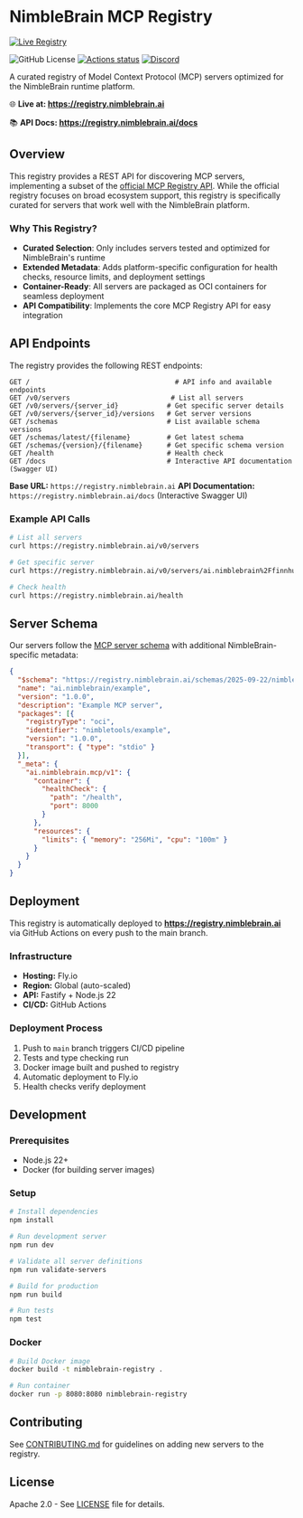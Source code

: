 # NimbleBrain MCP Registry

[![Live Registry](https://img.shields.io/badge/Live%20Registry-registry.nimblebrain.ai-blue?style=for-the-badge&logo=data:image/svg+xml;base64,PHN2ZyB3aWR0aD0iMjQiIGhlaWdodD0iMjQiIHZpZXdCb3g9IjAgMCAyNCAyNCIgZmlsbD0ibm9uZSIgeG1sbnM9Imh0dHA6Ly93d3cudzMub3JnLzIwMDAvc3ZnIj4KPHBhdGggZD0iTTEyIDJMMiA3VjE3TDEyIDIyTDIyIDE3VjdMMTIgMloiIHN0cm9rZT0id2hpdGUiIHN0cm9rZS13aWR0aD0iMiIvPgo8L3N2Zz4=)](https://registry.nimblebrain.ai)

![GitHub License](https://img.shields.io/github/license/NimbleBrainInc/mcp-registry)
[![Actions status](https://github.com/NimbleBrainInc/mcp-registry/actions/workflows/ci.yml/badge.svg)](https://github.com/NimbleBrainInc/mcp-registry/actions)
[![Discord](https://img.shields.io/badge/Discord-%235865F2.svg?logo=discord&logoColor=white)](https://www.nimbletools.ai/discord?utm_source=github&utm_medium=readme&utm_campaign=mcp-registry&utm_content=header-badge)

A curated registry of Model Context Protocol (MCP) servers optimized for the NimbleBrain runtime platform.

🌐 **Live at: https://registry.nimblebrain.ai**

📚 **API Docs: https://registry.nimblebrain.ai/docs**

## Overview

This registry provides a REST API for discovering MCP servers, implementing a subset of the [official MCP Registry API](https://github.com/modelcontextprotocol/registry/). While the official registry focuses on broad ecosystem support, this registry is specifically curated for servers that work well with the NimbleBrain platform.

### Why This Registry?

- **Curated Selection**: Only includes servers tested and optimized for NimbleBrain's runtime
- **Extended Metadata**: Adds platform-specific configuration for health checks, resource limits, and deployment settings
- **Container-Ready**: All servers are packaged as OCI containers for seamless deployment
- **API Compatibility**: Implements the core MCP Registry API for easy integration

## API Endpoints

The registry provides the following REST endpoints:

```
GET /                                    # API info and available endpoints
GET /v0/servers                         # List all servers
GET /v0/servers/{server_id}            # Get specific server details
GET /v0/servers/{server_id}/versions   # Get server versions
GET /schemas                           # List available schema versions
GET /schemas/latest/{filename}         # Get latest schema
GET /schemas/{version}/{filename}      # Get specific schema version
GET /health                            # Health check
GET /docs                              # Interactive API documentation (Swagger UI)
```

**Base URL:** `https://registry.nimblebrain.ai`
**API Documentation:** `https://registry.nimblebrain.ai/docs` (Interactive Swagger UI)

### Example API Calls

```bash
# List all servers
curl https://registry.nimblebrain.ai/v0/servers

# Get specific server
curl https://registry.nimblebrain.ai/v0/servers/ai.nimblebrain%2Ffinnhub

# Check health
curl https://registry.nimblebrain.ai/health
```

## Server Schema

Our servers follow the [MCP server schema](https://modelcontextprotocol.io/schemas) with additional NimbleBrain-specific metadata:

```json
{
  "$schema": "https://registry.nimblebrain.ai/schemas/2025-09-22/nimblebrain-server.schema.json",
  "name": "ai.nimblebrain/example",
  "version": "1.0.0",
  "description": "Example MCP server",
  "packages": [{
    "registryType": "oci",
    "identifier": "nimbletools/example",
    "version": "1.0.0",
    "transport": { "type": "stdio" }
  }],
  "_meta": {
    "ai.nimblebrain.mcp/v1": {
      "container": {
        "healthCheck": {
          "path": "/health",
          "port": 8000
        }
      },
      "resources": {
        "limits": { "memory": "256Mi", "cpu": "100m" }
      }
    }
  }
}
```

## Deployment

This registry is automatically deployed to **https://registry.nimblebrain.ai** via GitHub Actions on every push to the main branch.

### Infrastructure
- **Hosting:** Fly.io
- **Region:** Global (auto-scaled)
- **API:** Fastify + Node.js 22
- **CI/CD:** GitHub Actions

### Deployment Process
1. Push to `main` branch triggers CI/CD pipeline
2. Tests and type checking run
3. Docker image built and pushed to registry
4. Automatic deployment to Fly.io
5. Health checks verify deployment

## Development

### Prerequisites

- Node.js 22+
- Docker (for building server images)

### Setup

```bash
# Install dependencies
npm install

# Run development server
npm run dev

# Validate all server definitions
npm run validate-servers

# Build for production
npm run build

# Run tests
npm test
```

### Docker

```bash
# Build Docker image
docker build -t nimblebrain-registry .

# Run container
docker run -p 8080:8080 nimblebrain-registry
```

## Contributing

See [CONTRIBUTING.md](CONTRIBUTING.md) for guidelines on adding new servers to the registry.

## License

Apache 2.0 - See [LICENSE](LICENSE) file for details.
